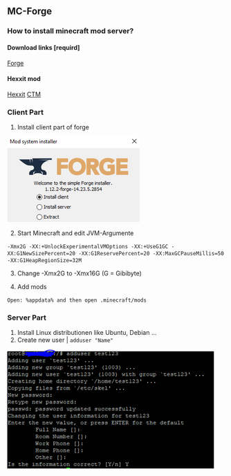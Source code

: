 ## MC-Forge

### How to install minecraft mod server?

#### Download links [requird]
[Forge](http://files.minecraftforge.net/maven/net/minecraftforge/forge/index_1.12.2.html)

#### Hexxit mod 
[Hexxit](https://media.forgecdn.net/files/2972/393/Hexxit+Updated+Server+Pack.zip)
[CTM](https://media.forgecdn.net/files/2915/363/CTM-MC1.12.2-1.0.2.31.jar)

### Client Part

1. Install client part of forge

![alt text](https://github.com/Ktechen/MC-Forge/blob/master/pic/Client.PNG)

2. Start Minecraft and edit JVM-Argumente

```JVM-Argumente
-Xmx2G -XX:+UnlockExperimentalVMOptions -XX:+UseG1GC -XX:G1NewSizePercent=20 -XX:G1ReservePercent=20 -XX:MaxGCPauseMillis=50 -XX:G1HeapRegionSize=32M
```
3. Change -Xmx2G to -Xmx16G (G = Gibibyte)

4. Add mods 

```%appdata%
Open: %appdata% and then open .minecraft/mods
```

### Server Part

1. Install Linux distributionen like Ubuntu, Debian ...
2. Create new user | ``` adduser "Name" ```

![alt text](https://github.com/Ktechen/MC-Forge/blob/master/pic/adduser.PNG)
